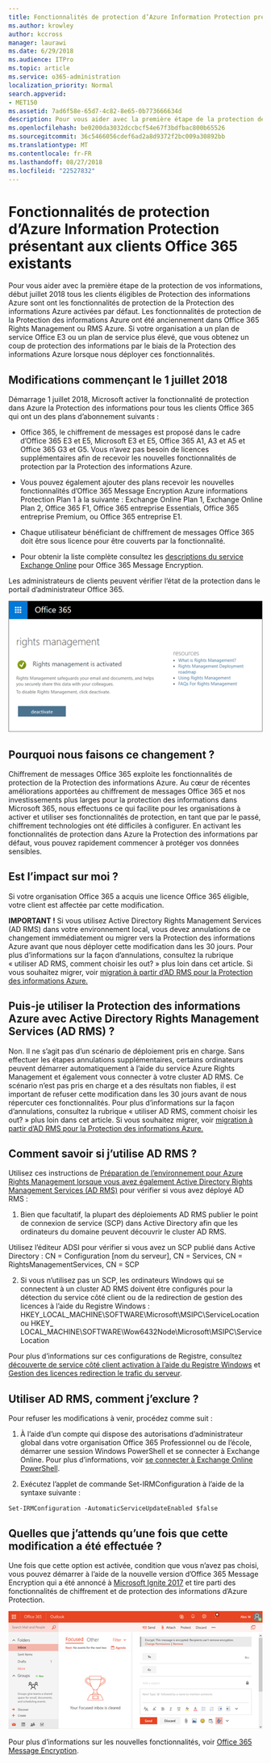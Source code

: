 ```yaml
---
title: Fonctionnalités de protection d’Azure Information Protection présentant aux clients Office 365 existants
ms.author: krowley
author: kccross
manager: laurawi
ms.date: 6/29/2018
ms.audience: ITPro
ms.topic: article
ms.service: o365-administration
localization_priority: Normal
search.appverid:
- MET150
ms.assetid: 7ad6f58e-65d7-4c82-8e65-0b773666634d
description: Pour vous aider avec la première étape de la protection de vos informations, début juillet 2018 tous les clients éligibles de Protection des informations Azure sont ont les fonctionnalités de protection de la Protection des informations Azure activées par défaut. Les fonctionnalités de protection de la Protection des informations Azure ont été anciennement dans Office 365 Rights Management ou RMS Azure. Si votre organisation a un plan de service Office E3 ou un plan de service plus élevé, que vous obtenez un coup de protection des informations par le biais de la Protection des informations Azure lorsque nous déployer ces fonctionnalités.
ms.openlocfilehash: be0200da3032dccbcf54e67f3bdfbac800b65526
ms.sourcegitcommit: 36c5466056cdef6ad2a8d9372f2bc009a30892bb
ms.translationtype: MT
ms.contentlocale: fr-FR
ms.lasthandoff: 08/27/2018
ms.locfileid: "22527832"
---
```

# <a name="protection-features-in-azure-information-protection-rolling-out-to-existing-office-365-tenants"></a>Fonctionnalités de protection d’Azure Information Protection présentant aux clients Office 365 existants

Pour vous aider avec la première étape de la protection de vos informations, début juillet 2018 tous les clients éligibles de Protection des informations Azure sont ont les fonctionnalités de protection de la Protection des informations Azure activées par défaut. Les fonctionnalités de protection de la Protection des informations Azure ont été anciennement dans Office 365 Rights Management ou RMS Azure. Si votre organisation a un plan de service Office E3 ou un plan de service plus élevé, que vous obtenez un coup de protection des informations par le biais de la Protection des informations Azure lorsque nous déployer ces fonctionnalités.
  
## <a name="changes-beginning-july-1-2018"></a>Modifications commençant le 1 juillet 2018

Démarrage 1 juillet 2018, Microsoft activer la fonctionnalité de protection dans Azure la Protection des informations pour tous les clients Office 365 qui ont un des plans d’abonnement suivants :
  
- Office 365, le chiffrement de messages est proposé dans le cadre d’Office 365 E3 et E5, Microsoft E3 et E5, Office 365 A1, A3 et A5 et Office 365 G3 et G5. Vous n’avez pas besoin de licences supplémentaires afin de recevoir les nouvelles fonctionnalités de protection par la Protection des informations Azure. 
    
- Vous pouvez également ajouter des plans recevoir les nouvelles fonctionnalités d’Office 365 Message Encryption Azure informations Protection Plan 1 à la suivante : Exchange Online Plan 1, Exchange Online Plan 2, Office 365 F1, Office 365 entreprise Essentials, Office 365 entreprise Premium, ou Office 365 entreprise E1.
    
- Chaque utilisateur bénéficiant de chiffrement de messages Office 365 doit être sous licence pour être couverts par la fonctionnalité.
    
- Pour obtenir la liste complète consultez les [descriptions du service Exchange Online](https://technet.microsoft.com/library/exchange-online-service-description.aspx) pour Office 365 Message Encryption. 
    
Les administrateurs de clients peuvent vérifier l’état de la protection dans le portail d’administrateur Office 365. 
  
![Capture d’écran montrant que la gestion des droits dans Office 365 est activée.](media/303453c8-e4a5-4875-b49f-e80c3eb7b91e.png)
  
## <a name="why-are-we-making-this-change"></a>Pourquoi nous faisons ce changement ?

Chiffrement de messages Office 365 exploite les fonctionnalités de protection de la Protection des informations Azure. Au cœur de récentes améliorations apportées au chiffrement de messages Office 365 et nos investissements plus larges pour la protection des informations dans Microsoft 365, nous effectuons ce qui facilite pour les organisations à activer et utiliser ses fonctionnalités de protection, en tant que par le passé, chiffrement technologies ont été difficiles à configurer. En activant les fonctionnalités de protection dans Azure la Protection des informations par défaut, vous pouvez rapidement commencer à protéger vos données sensibles.
  
## <a name="does-this-impact-me"></a>Est l’impact sur moi ?

Si votre organisation Office 365 a acquis une licence Office 365 éligible, votre client est affectée par cette modification.
  
 **IMPORTANT !** Si vous utilisez Active Directory Rights Management Services (AD RMS) dans votre environnement local, vous devez annulations de ce changement immédiatement ou migrer vers la Protection des informations Azure avant que nous déployer cette modification dans les 30 jours. Pour plus d’informations sur la façon d’annulations, consultez la rubrique « utiliser AD RMS, comment choisir les out? » plus loin dans cet article. Si vous souhaitez migrer, voir [migration à partir d’AD RMS pour la Protection des informations Azure.](https://docs.microsoft.com/azure/information-protection/plan-design/migrate-from-ad-rms-to-azure-rms)
  
## <a name="can-i-use-azure-information-protection-with-active-directory-rights-management-services-ad-rms"></a>Puis-je utiliser la Protection des informations Azure avec Active Directory Rights Management Services (AD RMS) ?

Non. Il ne s’agit pas d’un scénario de déploiement pris en charge. Sans effectuer les étapes annulations supplémentaires, certains ordinateurs peuvent démarrer automatiquement à l’aide du service Azure Rights Management et également vous connecter à votre cluster AD RMS. Ce scénario n’est pas pris en charge et a des résultats non fiables, il est important de refuser cette modification dans les 30 jours avant de nous répercuter ces fonctionnalités. Pour plus d’informations sur la façon d’annulations, consultez la rubrique « utiliser AD RMS, comment choisir les out? » plus loin dans cet article. Si vous souhaitez migrer, voir [migration à partir d’AD RMS pour la Protection des informations Azure.](https://docs.microsoft.com/azure/information-protection/plan-design/migrate-from-ad-rms-to-azure-rms)
  
## <a name="how-do-i-know-if-im-using-ad-rms"></a>Comment savoir si j’utilise AD RMS ?

Utilisez ces instructions de [Préparation de l’environnement pour Azure Rights Management lorsque vous avez également Active Directory Rights Management Services (AD RMS)](https://docs.microsoft.com/azure/information-protection/deploy-use/prepare-environment-adrms) pour vérifier si vous avez déployé AD RMS : 
  
1. Bien que facultatif, la plupart des déploiements AD RMS publier le point de connexion de service (SCP) dans Active Directory afin que les ordinateurs du domaine peuvent découvrir le cluster AD RMS. 
  
Utilisez l’éditeur ADSI pour vérifier si vous avez un SCP publié dans Active Directory : CN = Configuration [nom du serveur], CN = Services, CN = RightsManagementServices, CN = SCP
    
2. Si vous n’utilisez pas un SCP, les ordinateurs Windows qui se connectent à un cluster AD RMS doivent être configurés pour la détection du service côté client ou de la redirection de gestion des licences à l’aide du Registre Windows : HKEY_LOCAL_MACHINE\SOFTWARE\Microsoft\MSIPC\ServiceLocation ou HKEY_ LOCAL_MACHINE\SOFTWARE\Wow6432Node\Microsoft\MSIPC\ServiceLocation 
  
Pour plus d’informations sur ces configurations de Registre, consultez [découverte de service côté client activation à l’aide du Registre Windows](https://docs.microsoft.com/azure/information-protection/rms-client/client-deployment-notes#enabling-client-side-service-discovery-by-using-the-windows-registry) et [Gestion des licences redirection le trafic du serveur](https://docs.microsoft.com/azure/information-protection/rms-client/client-deployment-notes#redirecting-licensing-server-traffic).
    
## <a name="i-use-ad-rms-how-do-i-opt-out"></a>Utiliser AD RMS, comment j’exclure ?

Pour refuser les modifications à venir, procédez comme suit :
  
1. À l’aide d’un compte qui dispose des autorisations d’administrateur global dans votre organisation Office 365 Professionnel ou de l’école, démarrer une session Windows PowerShell et se connecter à Exchange Online. Pour plus d’informations, voir [se connecter à Exchange Online PowerShell](https://docs.microsoft.com/powershell/exchange/exchange-online/connect-to-exchange-online-powershell/connect-to-exchange-online-powershell?view=exchange-ps).
    
2. Exécutez l’applet de commande Set-IRMConfiguration à l’aide de la syntaxe suivante :
    
  ```
  Set-IRMConfiguration -AutomaticServiceUpdateEnabled $false 
  ```

## <a name="what-can-i-expect-after-this-change-has-been-made"></a>Quelles que j’attends qu’une fois que cette modification a été effectuée ?

Une fois que cette option est activée, condition que vous n’avez pas choisi, vous pouvez démarrer à l’aide de la nouvelle version d’Office 365 Message Encryption qui a été annoncé à [Microsoft Ignite 2017](https://techcommunity.microsoft.com/t5/Security-Privacy-and-Compliance/Email-Encryption-and-Rights-Protection/ba-p/110801) et tire parti des fonctionnalités de chiffrement et de protection des informations d’Azure Protection. 
  
![Capture d’écran montrant un OME protégés par message dans Outlook sur le web.](media/599ca9e7-c05a-429e-ae8d-359f1291a3d8.png)
  
Pour plus d’informations sur les nouvelles fonctionnalités, voir [Office 365 Message Encryption](ome.md).
  

